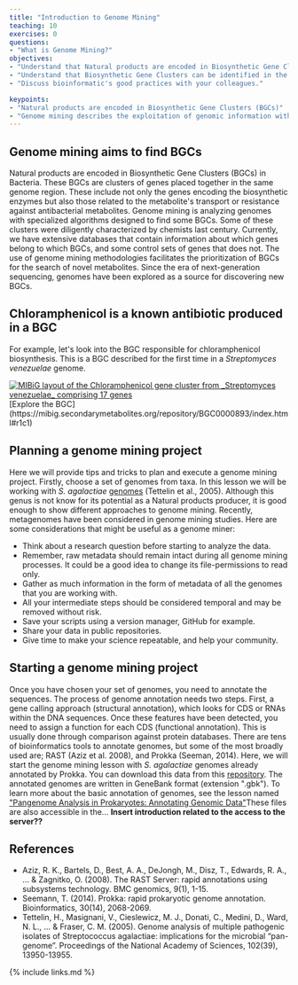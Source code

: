 ```yaml
---
title: "Introduction to Genome Mining"
teaching: 10
exercises: 0
questions:
- "What is Genome Mining?"
objectives:
- "Understand that Natural products are encoded in Biosynthetic Gene Clusters."
- "Understand that Biosynthetic Gene Clusters can be identified in the genomic material."
- "Discuss bioinformatic's good practices with your colleagues."

keypoints:
- "Natural products are encoded in Biosynthetic Gene Clusters (BGCs)"
- "Genome mining describes the exploitation of genomic information with specialized algorithms intended to discover and study BGCs"
---
```


## Genome mining aims to find BGCs

Natural products are encoded in Biosynthetic Gene Clusters (BGCs) in Bacteria. These BGCs are clusters of genes placed together in the same genome region. These include not only the genes encoding the biosynthetic enzymes but also those related to the metabolite's transport or resistance against antibacterial metabolites.
Genome mining is analyzing genomes with specialized algorithms
designed to find some BGCs. Some of these clusters were diligently characterized
by chemists last century. Currently, we have extensive databases that contain
information about which genes belong to which BGCs, and some control sets of genes that does not. The use of genome mining methodologies facilitates the prioritization of BGCs for the search of novel metabolites.
Since the era of next-generation sequencing, genomes have been explored
as a source for discovering new BGCs.

## Chloramphenicol is a known antibiotic produced in a BGC

For example, let's look into the BGC responsible for chloramphenicol biosynthesis. This is a BGC described for the first time in a _Streptomyces venezuelae_ genome.

<a href="{{ page.root }}/fig/episode1-fig1.PNG">
  <img src="{{ page.root }}/fig/episode1-fig1.PNG" alt="MIBiG layout of the Chloramphenicol gene cluster from _Streptomyces venezuelae_ comprising 17 genes" />
</a>
[Explore the BGC](https://mibig.secondarymetabolites.org/repository/BGC0000893/index.html#r1c1)

## Planning a genome mining project  
Here we will provide tips and tricks to plan and execute a genome mining project.
Firstly, choose a set of genomes from taxa. In this lesson
we will be working with _S. agalactiae_ [genomes](https://zenodo.org/record/6595388#.YtD9LsFBxUJ) (Tettelin et al., 2005). Although this genus is not know
for its potential as a Natural products producer, it is good enough
to show different approaches to genome mining. Recently, metagenomes have been
considered in genome mining studies. Here are some considerations
that might be useful as a genome miner:

- Think about a research question before starting to analyze the data.  
- Remember, raw metadata should remain intact during all genome mining processes.
It could be a good idea to change its file-permissions to read only.    
- Gather as much information in the form of metadata of
all the genomes that you are working with.  
- All your intermediate steps should be considered temporal
 and may be removed without risk.   
- Save your scripts using a version manager, GitHub for example.
- Share your data in public repositories.   
- Give time to make your science repeatable, and help your community.    

## Starting a genome mining project
Once you have chosen your set of genomes, you need to annotate the sequences. The process of genome annotation needs two steps. First, a gene calling approach (structural annotation), which looks for CDS or RNAs within the DNA sequences. Once these features have been detected, you need to assign a function for each CDS (functional annotation). This is usually done through comparison against protein databases. There are tens of bioinformatics tools to annotate genomes, but some of the most broadly used are; RAST (Aziz et al. 2008), and Prokka (Seeman, 2014). Here, we will start the genome mining lesson with  _S. agalactiae_ genomes already annotated by Prokka. You can download this data from this [repository](https://zenodo.org/record/6595388#.YtD9LsFBxUJ). The annotated genomes are written in GeneBank format (extension ".gbk"). To learn more about the basic annotation of genomes, see the lesson named ["Pangenome Analysis in Prokaryotes: Annotating Genomic Data"](https://paumayell.github.io/pangenomics/03-annotation-with-Prokka/index.html)These files are also accessible in the... **Insert introduction related to the access to the server??**

## References
- Aziz, R. K., Bartels, D., Best, A. A., DeJongh, M., Disz, T., Edwards, R. A., ... & Zagnitko, O. (2008). The RAST Server: rapid annotations using subsystems technology. BMC genomics, 9(1), 1-15.
- Seemann, T. (2014). Prokka: rapid prokaryotic genome annotation. Bioinformatics, 30(14), 2068-2069.
- Tettelin, H., Masignani, V., Cieslewicz, M. J., Donati, C., Medini, D., Ward, N. L., ... & Fraser, C. M. (2005). Genome analysis of multiple pathogenic isolates of Streptococcus agalactiae: implications for the microbial “pan-genome”. Proceedings of the National Academy of Sciences, 102(39), 13950-13955.

{% include links.md %}




